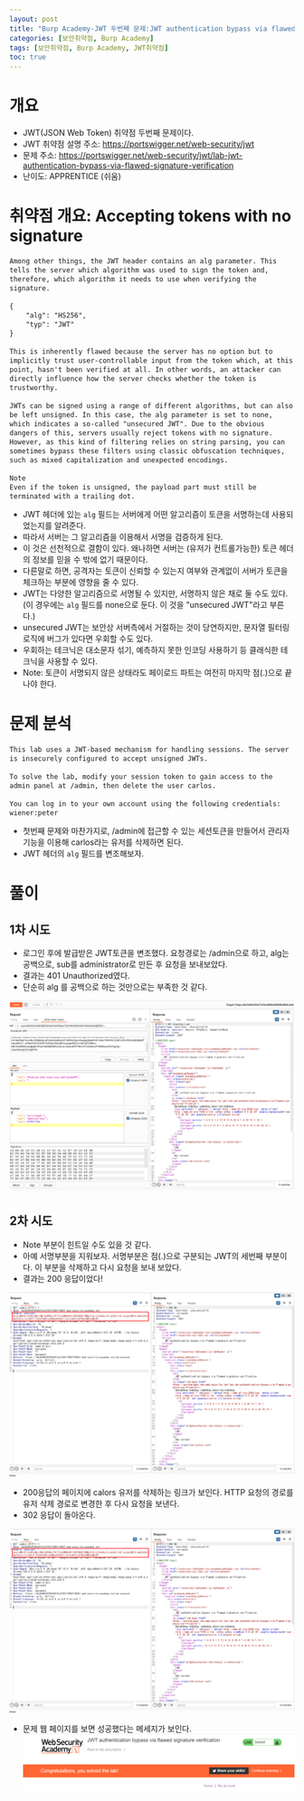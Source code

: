 ```yaml
---
layout: post
title: "Burp Academy-JWT 두번째 문제:JWT authentication bypass via flawed signature verification"
categories: [보안취약점, Burp Academy]
tags: [보안취약점, Burp Academy, JWT취약점]
toc: true
---
```



# 개요
- JWT(JSON Web Token) 취약점 두번째 문제이다. 
- JWT 취약점 설명 주소: https://portswigger.net/web-security/jwt
- 문제 주소: https://portswigger.net/web-security/jwt/lab-jwt-authentication-bypass-via-flawed-signature-verification
- 난이도: APPRENTICE (쉬움)


# 취약점 개요: Accepting tokens with no signature
```
Among other things, the JWT header contains an alg parameter. This tells the server which algorithm was used to sign the token and, therefore, which algorithm it needs to use when verifying the signature.

{
    "alg": "HS256",
    "typ": "JWT"
}

This is inherently flawed because the server has no option but to implicitly trust user-controllable input from the token which, at this point, hasn't been verified at all. In other words, an attacker can directly influence how the server checks whether the token is trustworthy.

JWTs can be signed using a range of different algorithms, but can also be left unsigned. In this case, the alg parameter is set to none, which indicates a so-called "unsecured JWT". Due to the obvious dangers of this, servers usually reject tokens with no signature. However, as this kind of filtering relies on string parsing, you can sometimes bypass these filters using classic obfuscation techniques, such as mixed capitalization and unexpected encodings.

Note
Even if the token is unsigned, the payload part must still be terminated with a trailing dot.
```

- JWT 헤더에 있는 `alg` 필드는 서버에게 어떤 알고리즘이 토큰을 서명하는데 사용되었는지를 알려준다. 
- 따라서 서버는 그 알고리즘을 이용해서 서명을 검증하게 된다. 
- 이 것은 선천적으로 결함이 있다. 왜나하면 서버는 (유저가 컨트롤가능한) 토큰 헤더의 정보를 믿을 수 밖에 없기 때문이다. 
- 다른말로 하면, 공격자는 토큰이 신뢰할 수 있는지 여부와 관계없이 서버가 토큰을 체크하는 부분에 영향을 줄 수 있다. 
- JWT는 다양한 알고리즘으로 서명될 수 있지만, 서명하지 않은 채로 둘 수도 있다. (이 경우에는 `alg` 필드를 none으로 둔다. 이 것을 "unsecured JWT"라고 부른다.)
- unsecured JWT는 보안상 서버측에서 거절하는 것이 당연하지만, 문자열 필터링 로직에 버그가 있다면 우회할 수도 있다. 
- 우회하는 테크닉은 대소문자 섞기, 예측하지 못한 인코딩 사용하기 등 클래식한 테크닉을 사용할 수 있다. 
- Note: 토큰이 서명되지 않은 상태라도 페이로드 파트는 여전히 마지막 점(.)으로 끝나야 한다. 

# 문제 분석 
```
This lab uses a JWT-based mechanism for handling sessions. The server is insecurely configured to accept unsigned JWTs.

To solve the lab, modify your session token to gain access to the admin panel at /admin, then delete the user carlos.

You can log in to your own account using the following credentials: wiener:peter
```

- 첫번째 문제와 마찬가지로, /admin에 접근할 수 있는 세션토큰을 만들어서 관리자 기능을 이용해 carlos라는 유저를 삭제하면 된다. 
- JWT 헤더의 `alg` 필드를 변조해보자. 

# 풀이 
## 1차 시도 
- 로그인 후에 발급받은 JWT토큰을 변조했다. 요청경로는 /admin으로 하고, alg는 공백으로, sub를 administrator로 만든 후 요청을 보내보았다. 
- 결과는 401 Unauthorized였다. 
- 단순히 alg 를 공백으로 하는 것만으로는 부족한 것 같다. 

![1차시도](/images/burp-academy-jwt-2-1.png)

## 2차 시도 
- Note 부분이 힌트일 수도 있을 것 같다. 
- 아예 서명부분을 지워보자. 서명부분은 점(.)으로 구분되는 JWT의 세번째 부분이다. 이 부분을 삭제하고 다시 요청을 보내 보았다. 
- 결과는 200 응답이었다!

![2차시도](/images/burp-academy-jwt-2-2.png)

- 200응답의 페이지에 calors 유저를 삭제하는 링크가 보인다. HTTP 요청의 경로를 유저 삭제 경로로 변경한 후 다시 요청을 보낸다. 
- 302 응답이 돌아온다. 

![2차시도](/images/burp-academy-jwt-2-2.png)

- 문제 웹 페이지를 보면 성공했다는 메세지가 보인다. 
![성공](/images/burp-academy-jwt-2-success.png)
